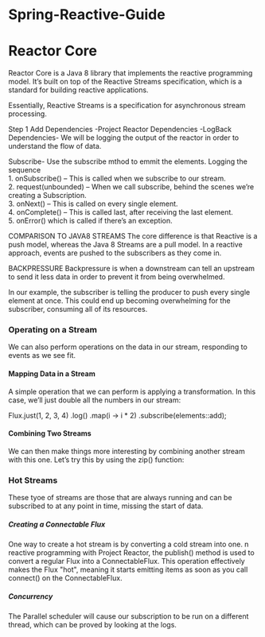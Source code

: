 # Spring-Reactive-Guide

# Reactor Core
Reactor Core is a Java 8 library that implements the reactive programming
model. It’s built on top of the Reactive Streams specification, which is a
standard for building reactive applications.

Essentially, Reactive Streams is a specification for asynchronous stream
processing.

Step 1
Add Dependencies
 -Project Reactor Dependencies
 -LogBack Dependencies- We will be logging the output of the reactor in order to understand the flow of data.

 
Subscribe- Use the subscribe mthod to emmit the elements.
Logging the sequence<br>
    1.  onSubscribe() – This is called when we subscribe to our stream.<br>
    2.  request(unbounded) – When we call subscribe, behind the scenes we’re
    creating a Subscription.<br>
    3. onNext() – This is called on every single element.<br>
    4. onComplete() – This is called last, after receiving the last element. <br>
    5. onError() which is called if there’s an exception.<br>
   
   
 COMPARISON TO JAVA8 STREAMS
 The core difference is that Reactive is a push model, whereas the Java 8
 Streams are a pull model. In a reactive approach, events are pushed to the
 subscribers as they come in.

BACKPRESSURE
Backpressure is when a downstream can tell an upstream to send it less
data in order to prevent it from being overwhelmed.

In our example, the subscriber is telling the producer to push every single element at once. This
could end up becoming overwhelming for the subscriber, consuming all of
its resources.

### Operating on a Stream
We can also perform operations on the data in our stream, responding to
events as we see fit.

#### Mapping Data in a Stream
A simple operation that we can perform is applying a transformation. In this
case, we’ll just double all the numbers in our stream:

Flux.just(1, 2, 3, 4)
 .log()
 .map(i -> i * 2)
 .subscribe(elements::add);

 #### Combining Two Streams

 We can then make things more interesting by combining another stream
 with this one. Let’s try this by using the zip() function:

### Hot Streams
These tyoe of streams are those that are always running and can be subscribed to at any point in time, missing the start of data.


##### Creating a Connectable Flux
One way to create a hot stream is by converting a cold stream into one.
n reactive programming with Project Reactor, the publish() method is used to convert a regular Flux into a ConnectableFlux. This operation effectively makes the Flux "hot", 
meaning it starts emitting items as soon as you call connect() on the ConnectableFlux.


##### Concurrency
The Parallel scheduler will cause our subscription to be run on a different 
thread, which can be proved by looking at the logs. 
